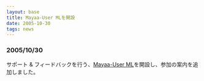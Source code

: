 ```yaml
---
layout: base
title: Mayaa-User MLを開設
date: 2005-10-30 
tags: news
---
```


### 2005/10/30
サポート &amp; フィードバックを行う、<a href="../support/index.html">Mayaa-User ML</a>を開設し、参加の案内を追加しました。
